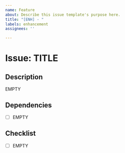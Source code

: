 ```yaml
---
name: Feature
about: Describe this issue template's purpose here.
title: "[ENH] - "
labels: enhancement
assignees: ''

---
```


# Issue: TITLE

## Description

EMPTY

## Dependencies

- [ ] EMPTY

## Checklist

- [ ] EMPTY
